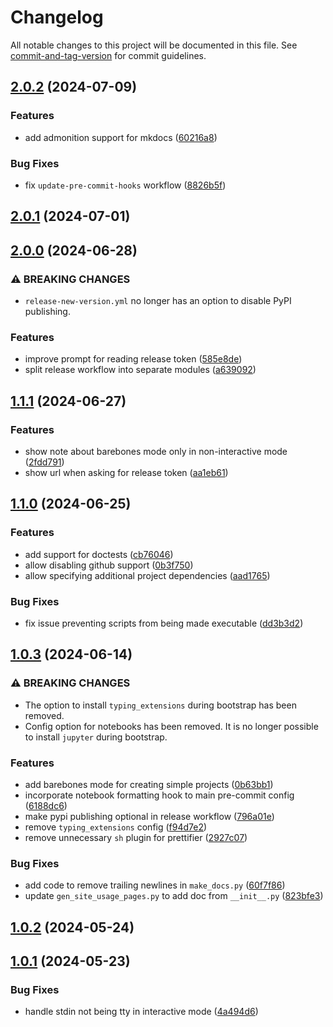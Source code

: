 # Changelog

All notable changes to this project will be documented in this file. See [commit-and-tag-version](https://github.com/absolute-version/commit-and-tag-version) for commit guidelines.

## [2.0.2](https://github.com/jayanthkoushik/shiny-pyseed/compare/v2.0.1...v2.0.2) (2024-07-09)


### Features

* add admonition support for mkdocs ([60216a8](https://github.com/jayanthkoushik/shiny-pyseed/commit/60216a89b5e1b845803f8006b0b285589aaabb32))


### Bug Fixes

* fix `update-pre-commit-hooks` workflow ([8826b5f](https://github.com/jayanthkoushik/shiny-pyseed/commit/8826b5fdfc22a916611f0cda9531549a395f247a))

## [2.0.1](https://github.com/jayanthkoushik/shiny-pyseed/compare/v2.0.0...v2.0.1) (2024-07-01)

## [2.0.0](https://github.com/jayanthkoushik/shiny-pyseed/compare/v1.1.1...v2.0.0) (2024-06-28)


### ⚠ BREAKING CHANGES

* `release-new-version.yml` no longer has an option to
disable PyPI publishing.

### Features

* improve prompt for reading release token ([585e8de](https://github.com/jayanthkoushik/shiny-pyseed/commit/585e8de708c25f62e26de4065b86e2545ec5e034))
* split release workflow into separate modules ([a639092](https://github.com/jayanthkoushik/shiny-pyseed/commit/a639092ac8f00fe120ab68aedece5dd3b78666a3))

## [1.1.1](https://github.com/jayanthkoushik/shiny-pyseed/compare/v1.1.0...v1.1.1) (2024-06-27)


### Features

* show note about barebones mode only in non-interactive mode ([2fdd791](https://github.com/jayanthkoushik/shiny-pyseed/commit/2fdd791538354798bd594dc0d0b913c84ef7d30b))
* show url when asking for release token ([aa1eb61](https://github.com/jayanthkoushik/shiny-pyseed/commit/aa1eb61c351a9906a74907573e210ecea1706fac))

## [1.1.0](https://github.com/jayanthkoushik/shiny-pyseed/compare/v1.0.3...v1.1.0) (2024-06-25)


### Features

* add support for doctests ([cb76046](https://github.com/jayanthkoushik/shiny-pyseed/commit/cb760462a238bc0166e05f250a848a023e591768))
* allow disabling github support ([0b3f750](https://github.com/jayanthkoushik/shiny-pyseed/commit/0b3f750c959cd2bf953d216b4553862066ecb1d0))
* allow specifying additional project dependencies ([aad1765](https://github.com/jayanthkoushik/shiny-pyseed/commit/aad17659eb4add385c64a2bc3e89fbd5bd748360))


### Bug Fixes

* fix issue preventing scripts from being made executable ([dd3b3d2](https://github.com/jayanthkoushik/shiny-pyseed/commit/dd3b3d2400f5fe40c8becd931334559b490bb49a))

## [1.0.3](https://github.com/jayanthkoushik/shiny-pyseed/compare/v1.0.2...v1.0.3) (2024-06-14)


### ⚠ BREAKING CHANGES

* The option to install `typing_extensions` during
bootstrap has been removed.
* Config option for notebooks has been removed. It is no
longer possible to install `jupyter` during bootstrap.

### Features

* add barebones mode for creating simple projects ([0b63bb1](https://github.com/jayanthkoushik/shiny-pyseed/commit/0b63bb1b302aeffc76c80f3cf681643f7fb2bcd3))
* incorporate notebook formatting hook to main pre-commit config ([6188dc6](https://github.com/jayanthkoushik/shiny-pyseed/commit/6188dc6c969ee996937708959af39196e35e2412))
* make pypi publishing optional in release workflow ([796a01e](https://github.com/jayanthkoushik/shiny-pyseed/commit/796a01e4e1f816aaf1842c1a216b6cd4bdcbfd20))
* remove `typing_extensions` config ([f94d7e2](https://github.com/jayanthkoushik/shiny-pyseed/commit/f94d7e20ef29311f46722bb64431fe60a94a4dc5))
* remove unnecessary `sh` plugin for prettifier ([2927c07](https://github.com/jayanthkoushik/shiny-pyseed/commit/2927c073d1d292b4a4380471edd9fe0b53a4c0b5))


### Bug Fixes

* add code to remove trailing newlines in `make_docs.py` ([60f7f86](https://github.com/jayanthkoushik/shiny-pyseed/commit/60f7f863a75991502c21a16d1a878fce98ad1b93))
* update `gen_site_usage_pages.py` to add doc from `__init__.py` ([823bfe3](https://github.com/jayanthkoushik/shiny-pyseed/commit/823bfe36de21351fc0a54e19fdcef40229893da3))

## [1.0.2](https://github.com/jayanthkoushik/shiny-pyseed/compare/v1.0.1...v1.0.2) (2024-05-24)

## [1.0.1](https://github.com/jayanthkoushik/shiny-pyseed/compare/v1.0.0...v1.0.1) (2024-05-23)


### Bug Fixes

* handle stdin not being tty in interactive mode ([4a494d6](https://github.com/jayanthkoushik/shiny-pyseed/commit/4a494d6d4bae180ad3366b648f995ab77653601b))
